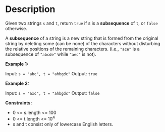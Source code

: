 # Description

Given two strings `s` and `t`, return `true` if s is a **subsequence** of `t`, or `false` otherwise.

A **subsequence** of a string is a new string that is formed from the original string by deleting some (can be none) of the characters without disturbing the relative positions of the remaining characters. (i.e., `"ace"` is a subsequence of `"abcde"` while `"aec"` is not).

**Example 1:**

Input: `s = "abc", t = "ahbgdc"`
Output: `true`

**Example 2:**

Input: `s = "axc", t = "ahbgdc"`
Output: `false`

**Constraints:**

- 0 <= s.length <= 100
- 0 <= t.length <= 10<sup>4</sup>
- s and t consist only of lowercase English letters.
